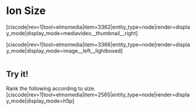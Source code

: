 <div style="float:right;margin:auto"><ebook-button title="Ion Sizes" link="https://genchem.science.psu.edu/04-4-ion-sizes"></ebook-button></div>

# Ion Size

[ciscode|rev=1|tool=elmsmedia|item=3362|entity_type=node|render=display_mode|display_mode=mediavideo__thumbnail__right]

[ciscode|rev=1|tool=elmsmedia|item=3366|entity_type=node|render=display_mode|display_mode=image__left__lightboxed]

<div class="spacer" style="display:block;overflow:hidden;width:100%;"></div>




## Try it!

Rank the following according to size.
[ciscode|rev=1|tool=elmsmedia|item=2565|entity_type=node|render=display_mode|display_mode=h5p]